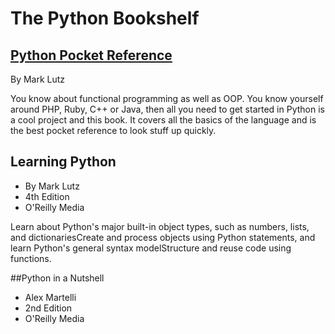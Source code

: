# The Python Bookshelf


## [Python Pocket Reference](http://www.oreilly.de/catalog/9780596001896/index.html)
By Mark Lutz

You know about functional programming as well as OOP. You know yourself around PHP, Ruby, C++ or Java, then all you need to get started in Python is a cool project and this book. It covers all the basics of the language and is the best pocket reference to look stuff up quickly.

## Learning Python
* By Mark Lutz
* 4th Edition
* O'Reilly Media

Learn about Python's major built-in object types, such as numbers, lists, and dictionariesCreate and process objects using Python statements, and learn Python's general syntax modelStructure and reuse code using functions.

##Python in a Nutshell
* Alex Martelli
* 2nd Edition
* O'Reilly Media

